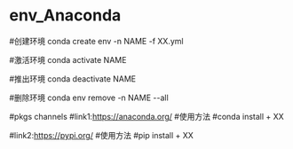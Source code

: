 # env_Anaconda
#创建环境
conda create env -n NAME -f XX.yml

#激活环境
conda activate NAME

#推出环境
conda deactivate NAME

#删除环境
conda env remove -n NAME --all

#pkgs channels
#link1:https://anaconda.org/
#使用方法
#conda install + XX

#link2:https://pypi.org/
#使用方法
#pip install + XX
